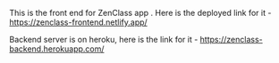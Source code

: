 This is the front end for ZenClass app .
Here is the deployed link for it -
https://zenclass-frontend.netlify.app/

Backend server is on heroku, here is the link for it -
https://zenclass-backend.herokuapp.com/
